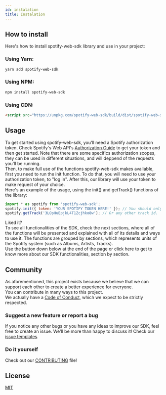 ```yaml
---
id: instalation
title: Instalation
---
```


## How to install

Here's how to install spotify-web-sdk library and use in your project:

### Using Yarn:
```sh
yarn add spotify-web-sdk
```
### Using NPM:
```sh
npm install spotify-web-sdk
```
### Using CDN:
```html
<script src="https://unpkg.com/spotify-web-sdk/build/dist/spotify-web-sdk.min.js"></script>
```

## Usage

To get started using spotify-web-sdk, you'll need a Spotify authorization token. Check Spotify's Web API's [Authorization Guide](https://developer.spotify.com/documentation/general/guides/authorization-guide/) to get your token and then get started. Note that there are some specifics authorization scopes, they can be used in different situations, and will deppend of the requests you'll be running.  
Then, to make full use of the functions spotify-web-sdk makes avaliable, first you need to run the init function. To do that, you will need to use your authorization token, to "log in". After this, our library will use your token to make request of your choice.  
Here's an example of the usage, using the init() and getTrack() functions of the library:

```javascript
import * as spotify from 'spotify-web-sdk';
spotify.init({ token: 'YOUR SPOTIFY TOKEN HERE!' }); // You should only need to run this once.
spotify.getTrack('3LOpHuEpjkL4T1Zcjhko8w'); // Or any other track id.
```

Liked it?  
To see all functionalities of the SDK, check the next sections, where all of the functions will be presented and explained with all of its details and ways to use it. The functions are grouped by sections, which represents units of the Spotify system (such as Albums, Artists, Tracks).   
Use the button down below at the end of the page or click here to get to know more about our SDK functionalities, section by section.

## Community

As aforementioned, this project exists because we believe that we can support each other to create a better experience for everyone.  
You can contribute in many ways to this project.  
We actually have a [Code of Conduct](.github/CODE_OF_CONDUCT.md), which we expect to be strictly respected.  

### Suggest a new feature or report a bug

If you notice any other bugs or you have any ideas to improve our SDK, feel free to create an issue. We'll be more than happy to discuss it! Check our [issue templates](.github/ISSUE_TEMPLATE).

### Do it yourself

Check out our [CONTRIBUTING](./CONTRIBUTING.md) file!

## License

[MIT](./LICENSE)